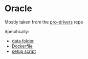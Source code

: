 # Oracle

Mostly taken from the [pro-drivers](https://github.com/rstudio/pro-drivers) repo

Specifically:
- [data folder](https://github.com/rstudio/pro-drivers/tree/master/docker/data)
- [Dockerfile](https://github.com/rstudio/pro-drivers/blob/master/docker/oracle/Dockerfile)
- [setup script](https://github.com/rstudio/pro-drivers/blob/master/docker/oracle/setup.sql)
